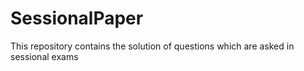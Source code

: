 # SessionalPaper
This repository contains the solution of questions which are asked in sessional exams
